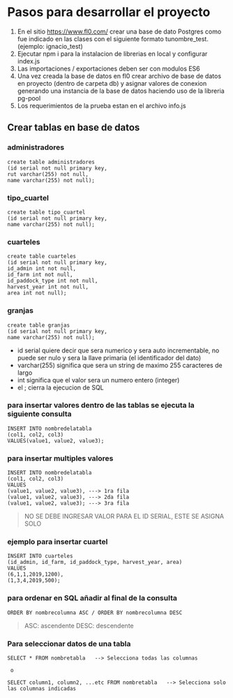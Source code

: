 # **Pasos para desarrollar el proyecto**

1. En el sitio https://www.fl0.com/ crear una base de dato Postgres como fue indicado en las clases con el siguiente formato tunombre_test. (ejemplo: ignacio_test)
2. Ejecutar npm i para la instalacion de librerias en local y configurar index.js
3. Las importaciones / exportaciones deben ser con modulos ES6
4. Una vez creada la base de datos en fl0 crear archivo de base de datos en proyecto (dentro de carpeta db) y asignar valores de conexion generando una instancia de la base de datos haciendo uso de la libreria pg-pool
5. Los requerimientos de la prueba estan en el archivo info.js

## **Crear tablas en base de datos**

### administradores

```
create table administradores
(id serial not null primary key,
rut varchar(255) not null,
name varchar(255) not null);
```

### tipo_cuartel

```
create table tipo_cuartel
(id serial not null primary key,
name varchar(255) not null);
```

### cuarteles

```
create table cuarteles
(id serial not null primary key,
id_admin int not null,
id_farm int not null,
id_paddock_type int not null,
harvest_year int not null,
area int not null);
```

### granjas

```
create table granjas
(id serial not null primary key,
name varchar(255) not null);
```

- id serial quiere decir que sera numerico y sera auto incrementable, no puede ser nulo y sera la llave primaria (el identificador del dato)
- varchar(255) significa que sera un string de maximo 255 caracteres de largo
- int significa que el valor sera un numero entero (integer)
- el ; cierra la ejecucion de SQL

### para insertar valores dentro de las tablas se ejecuta la siguiente consulta

```
INSERT INTO nombredelatabla
(col1, col2, col3)
VALUES(value1, value2, value3);
```

### para insertar multiples valores

```
INSERT INTO nombredelatabla
(col1, col2, col3)
VALUES
(value1, value2, value3), ---> 1ra fila
(value1, value2, value3), ---> 2da fila
(value1, value2, value3); ---> 3ra fila
```

> NO SE DEBE INGRESAR VALOR PARA EL ID SERIAL, ESTE SE ASIGNA SOLO

### ejemplo para insertar cuartel

```
INSERT INTO cuarteles
(id_admin, id_farm, id_paddock_type, harvest_year, area)
VALUES
(6,1,1,2019,1200),
(1,3,4,2019,500);
```

### para ordenar en SQL añadir al final de la consulta

```
ORDER BY nombrecolumna ASC / ORDER BY nombrecolumna DESC
```

> ASC: ascendente
> DESC: descendente

### Para seleccionar datos de una tabla

```
SELECT * FROM nombretabla   --> Selecciona todas las columnas

 o

SELECT column1, column2, ...etc FROM nombretabla   --> Selecciona solo las columnas indicadas
```
